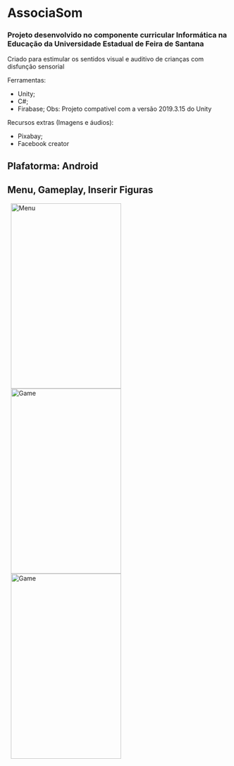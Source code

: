 # AssociaSom

### Projeto desenvolvido no componente curricular Informática na Educação da Universidade Estadual de Feira de Santana
Criado para estimular os sentidos visual e auditivo de crianças com disfunção sensorial

Ferramentas: 
- Unity;
- C#;
- Firabase;
Obs: Projeto compativel com a versão 2019.3.15 do Unity

Recursos extras (Imagens e áudios):
- Pixabay;
- Facebook creator

## Plafatorma: Android

## Menu, Gameplay, Inserir Figuras
<p float="left">
<img align="left" src="https://user-images.githubusercontent.com/32804625/92148458-febeb100-edf2-11ea-946d-b54be5075a2b.png" alt="Menu" title="Menu" hspace="8" width = "250" height = 420/>
<img align="left" src="https://user-images.githubusercontent.com/32804625/92149397-54e02400-edf4-11ea-9528-03ab0ecebb18.png" alt="Game" title="Game" hspace="8" width = "250" height = "420"/>
<img align="left" src="https://user-images.githubusercontent.com/32804625/92149052-d3889180-edf3-11ea-95e4-51f27fc95b8e.png" alt="Game" title="Game" hspace="8" width = "250" height = "420"/>
</p>



